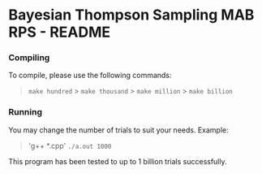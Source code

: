 # Bayesian Thompson Sampling MAB RPS - README

### Compiling

To compile, please use the following commands:

> `make hundred` > `make thousand` > `make million` > `make billion`

### Running

You may change the number of trials to suit your needs.
Example:

> 'g++ \*.cpp'
> `./a.out 1000`

This program has been tested to up to 1 billion trials successfully.
